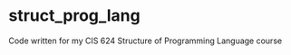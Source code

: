 struct_prog_lang
================

Code written for my CIS 624 Structure of Programming Language course
